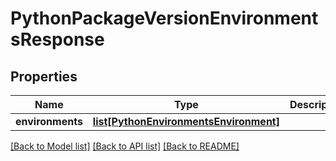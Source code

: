 # PythonPackageVersionEnvironmentsResponse

## Properties
Name | Type | Description | Notes
------------ | ------------- | ------------- | -------------
**environments** | [**list[PythonEnvironmentsEnvironment]**](PythonEnvironmentsEnvironment.md) |  |

[[Back to Model list]](../README.md#documentation-for-models) [[Back to API list]](../README.md#documentation-for-api-endpoints) [[Back to README]](../README.md)

